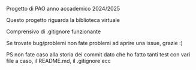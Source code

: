 Progetto di PAO anno accademico 2024/2025

Questo progetto riguarda la biblioteca virtuale

Comprensivo di .gitignore funzionante

Se trovate bug/problemi non fate problemi ad aprire una issue, grazie :)

PS non fate caso alla storia dei commit dato che ho fatto tanti test con vari file a caso, il README.md, il .gitignore ecc
